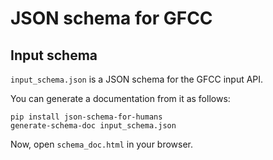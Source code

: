 # JSON schema for GFCC

## Input schema

`input_schema.json` is a JSON schema for the GFCC input API.

You can generate a documentation from it as follows:

```
pip install json-schema-for-humans
generate-schema-doc input_schema.json
```
Now, open `schema_doc.html` in your browser.
